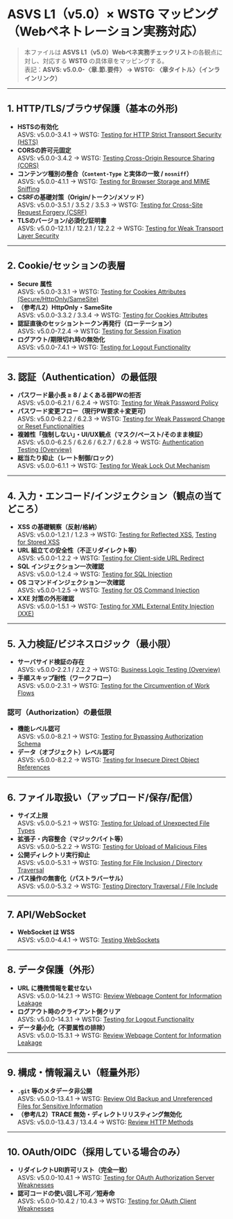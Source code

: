 # ASVS L1（v5.0）× WSTG マッピング（Webペネトレーション実務対応）
> 本ファイルは **ASVS L1（v5.0）Webペネ実務チェックリスト**の各観点に対し、対応する **WSTG** の具体章をマッピングする。  
> 表記：**ASVS: v5.0.0-〈章.節.要件〉 → WSTG: 〈章タイトル〉（インラインリンク）**

---

## 1. HTTP/TLS/ブラウザ保護（基本の外形)

- **HSTSの有効化**  
  ASVS: v5.0.0-3.4.1 → WSTG: [Testing for HTTP Strict Transport Security (HSTS)](https://owasp.org/www-project-web-security-testing-guide/latest/4-Web_Application_Security_Testing/02-Configuration_and_Deployment_Management_Testing/07-Test_HTTP_Strict_Transport_Security)
- **CORSの許可元固定**  
  ASVS: v5.0.0-3.4.2 → WSTG: [Testing Cross-Origin Resource Sharing (CORS)](https://owasp.org/www-project-web-security-testing-guide/latest/4-Web_Application_Security_Testing/11-Client-side_Testing/13-Testing_Cross_Origin_Resource_Sharing)
- **コンテンツ種別の整合（`Content-Type` と実体の一致 / `nosniff`）**  
  ASVS: v5.0.0-4.1.1 → WSTG: [Testing for Browser Storage and MIME Sniffing](https://owasp.org/www-project-web-security-testing-guide/latest/4-Web_Application_Security_Testing/11-Client-side_Testing/08-Testing_for_Browser_Storage_and_MIME_Sniffing)
- **CSRFの基礎対策（Origin/トークン/メソッド）**  
  ASVS: v5.0.0-3.5.1 / 3.5.2 / 3.5.3 → WSTG: [Testing for Cross-Site Request Forgery (CSRF)](https://owasp.org/www-project-web-security-testing-guide/latest/4-Web_Application_Security_Testing/06-Session_Management_Testing/05-Testing_for_Cross_Site_Request_Forgery)
- **TLSのバージョン/必須化/証明書**  
  ASVS: v5.0.0-12.1.1 / 12.2.1 / 12.2.2 → WSTG: [Testing for Weak Transport Layer Security](https://owasp.org/www-project-web-security-testing-guide/latest/4-Web_Application_Security_Testing/02-Configuration_and_Deployment_Management_Testing/01-Testing_for_Weak_Transport_Layer_Security)

---

## 2. Cookie/セッションの表層

- **Secure 属性**  
  ASVS: v5.0.0-3.3.1 → WSTG: [Testing for Cookies Attributes (Secure/HttpOnly/SameSite)](https://owasp.org/www-project-web-security-testing-guide/latest/4-Web_Application_Security_Testing/06-Session_Management_Testing/02-Testing_for_Cookies_Attributes)
- **（参考/L2）HttpOnly・SameSite**  
  ASVS: v5.0.0-3.3.2 / 3.3.4 → WSTG: [Testing for Cookies Attributes](https://owasp.org/www-project-web-security-testing-guide/latest/4-Web_Application_Security_Testing/06-Session_Management_Testing/02-Testing_for_Cookies_Attributes)
- **認証直後のセッショントークン再発行（ローテーション）**  
  ASVS: v5.0.0-7.2.4 → WSTG: [Testing for Session Fixation](https://owasp.org/www-project-web-security-testing-guide/latest/4-Web_Application_Security_Testing/06-Session_Management_Testing/03-Testing_for_Session_Fixation)
- **ログアウト/期限切れ時の無効化**  
  ASVS: v5.0.0-7.4.1 → WSTG: [Testing for Logout Functionality](https://owasp.org/www-project-web-security-testing-guide/latest/4-Web_Application_Security_Testing/06-Session_Management_Testing/06-Testing_for_Logout_Functionality)

---

## 3. 認証（Authentication）の最低限

- **パスワード最小長 ≥ 8 / よくある弱PWの拒否**  
  ASVS: v5.0.0-6.2.1 / 6.2.4 → WSTG: [Testing for Weak Password Policy](https://owasp.org/www-project-web-security-testing-guide/latest/4-Web_Application_Security_Testing/04-Authentication_Testing/07-Testing_for_Weak_Password_Policy)
- **パスワード変更フロー（現行PW要求＋変更可）**  
  ASVS: v5.0.0-6.2.2 / 6.2.3 → WSTG: [Testing for Weak Password Change or Reset Functionalities](https://owasp.org/www-project-web-security-testing-guide/latest/4-Web_Application_Security_Testing/04-Authentication_Testing/09-Testing_for_Weak_Password_Change_or_Reset_Functionalities)
- **複雑性「強制しない」・UI/UX観点（マスク/ペースト/そのまま検証）**  
  ASVS: v5.0.0-6.2.5 / 6.2.6 / 6.2.7 / 6.2.8 → WSTG: [Authentication Testing (Overview)](https://owasp.org/www-project-web-security-testing-guide/latest/4-Web_Application_Security_Testing/04-Authentication_Testing/README)
- **総当たり抑止（レート制御/ロック）**  
  ASVS: v5.0.0-6.1.1 → WSTG: [Testing for Weak Lock Out Mechanism](https://owasp.org/www-project-web-security-testing-guide/latest/4-Web_Application_Security_Testing/04-Authentication_Testing/03-Testing_for_Weak_Lock_Out_Mechanism)

---

## 4. 入力・エンコード/インジェクション（観点の当てどころ）

- **XSS の基礎観察（反射/格納）**  
  ASVS: v5.0.0-1.2.1 / 1.2.3 → WSTG: [Testing for Reflected XSS](https://owasp.org/www-project-web-security-testing-guide/latest/4-Web_Application_Security_Testing/07-Input_Validation_Testing/01-Testing_for_Reflected_Cross_Site_Scripting), [Testing for Stored XSS](https://owasp.org/www-project-web-security-testing-guide/latest/4-Web_Application_Security_Testing/07-Input_Validation_Testing/02-Testing_for_Stored_Cross_Site_Scripting)
- **URL 組立ての安全性（不正リダイレクト等）**  
  ASVS: v5.0.0-1.2.2 → WSTG: [Testing for Client-side URL Redirect](https://owasp.org/www-project-web-security-testing-guide/latest/4-Web_Application_Security_Testing/11-Client-side_Testing/09-Testing_for_Client-side_URL_Redirect)
- **SQL インジェクション一次確認**  
  ASVS: v5.0.0-1.2.4 → WSTG: [Testing for SQL Injection](https://owasp.org/www-project-web-security-testing-guide/latest/4-Web_Application_Security_Testing/07-Input_Validation_Testing/05-Testing_for_SQL_Injection)
- **OS コマンドインジェクション一次確認**  
  ASVS: v5.0.0-1.2.5 → WSTG: [Testing for OS Command Injection](https://owasp.org/www-project-web-security-testing-guide/latest/4-Web_Application_Security_Testing/07-Input_Validation_Testing/10-Testing_for_OS_Command_Injection)
- **XXE 対策の外形確認**  
  ASVS: v5.0.0-1.5.1 → WSTG: [Testing for XML External Entity Injection (XXE)](https://owasp.org/www-project-web-security-testing-guide/latest/4-Web_Application_Security_Testing/07-Input_Validation_Testing/23-Testing_for_XML_External_Entity_Injection)

---

## 5. 入力検証/ビジネスロジック（最小限）

- **サーバサイド検証の存在**  
  ASVS: v5.0.0-2.2.1 / 2.2.2 → WSTG: [Business Logic Testing (Overview)](https://owasp.org/www-project-web-security-testing-guide/latest/4-Web_Application_Security_Testing/10-Business_Logic_Testing/README)
- **手順スキップ耐性（ワークフロー）**  
  ASVS: v5.0.0-2.3.1 → WSTG: [Testing for the Circumvention of Work Flows](https://owasp.org/www-project-web-security-testing-guide/latest/4-Web_Application_Security_Testing/10-Business_Logic_Testing/06-Testing_for_the_Circumvention_of_Work_Flows)

### 認可（Authorization）の最低限

- **機能レベル認可**  
  ASVS: v5.0.0-8.2.1 → WSTG: [Testing for Bypassing Authorization Schema](https://owasp.org/www-project-web-security-testing-guide/latest/4-Web_Application_Security_Testing/05-Authorization_Testing/02-Testing_for_Bypassing_Authorization_Schema)
- **データ（オブジェクト）レベル認可**  
  ASVS: v5.0.0-8.2.2 → WSTG: [Testing for Insecure Direct Object References](https://owasp.org/www-project-web-security-testing-guide/latest/4-Web_Application_Security_Testing/05-Authorization_Testing/04-Testing_for_Insecure_Direct_Object_References)

---

## 6. ファイル取扱い（アップロード/保存/配信）

- **サイズ上限**  
  ASVS: v5.0.0-5.2.1 → WSTG: [Testing for Upload of Unexpected File Types](https://owasp.org/www-project-web-security-testing-guide/latest/4-Web_Application_Security_Testing/08-File_Upload_Testing/01-Testing_for_Upload_of_Unexpected_File_Types)
- **拡張子・内容整合（マジックバイト等）**  
  ASVS: v5.0.0-5.2.2 → WSTG: [Testing for Upload of Malicious Files](https://owasp.org/www-project-web-security-testing-guide/latest/4-Web_Application_Security_Testing/08-File_Upload_Testing/02-Testing_for_Upload_of_Malicious_Files)
- **公開ディレクトリ実行抑止**  
  ASVS: v5.0.0-5.3.1 → WSTG: [Testing for File Inclusion / Directory Traversal](https://owasp.org/www-project-web-security-testing-guide/latest/4-Web_Application_Security_Testing/05-Authorization_Testing/01-Testing_Directory_Traversal_File_Include)
- **パス操作の無害化（パストラバーサル）**  
  ASVS: v5.0.0-5.3.2 → WSTG: [Testing Directory Traversal / File Include](https://owasp.org/www-project-web-security-testing-guide/latest/4-Web_Application_Security_Testing/05-Authorization_Testing/01-Testing_Directory_Traversal_File_Include)

---

## 7. API/WebSocket

- **WebSocket は WSS**  
  ASVS: v5.0.0-4.4.1 → WSTG: [Testing WebSockets](https://owasp.org/www-project-web-security-testing-guide/latest/4-Web_Application_Security_Testing/11-Client-side_Testing/12-Testing_WebSockets)

---

## 8. データ保護（外形）

- **URL に機微情報を載せない**  
  ASVS: v5.0.0-14.2.1 → WSTG: [Review Webpage Content for Information Leakage](https://owasp.org/www-project-web-security-testing-guide/latest/4-Web_Application_Security_Testing/01-Information_Gathering/05-Review_Webpage_Content_for_Information_Leakage)
- **ログアウト時のクライアント側クリア**  
  ASVS: v5.0.0-14.3.1 → WSTG: [Testing for Logout Functionality](https://owasp.org/www-project-web-security-testing-guide/latest/4-Web_Application_Security_Testing/06-Session_Management_Testing/06-Testing_for_Logout_Functionality)
- **データ最小化（不要属性の排除）**  
  ASVS: v5.0.0-15.3.1 → WSTG: [Review Webpage Content for Information Leakage](https://owasp.org/www-project-web-security-testing-guide/latest/4-Web_Application_Security_Testing/01-Information_Gathering/05-Review_Webpage_Content_for_Information_Leakage)

---

## 9. 構成・情報漏えい（軽量外形）

- **`.git` 等のメタデータ非公開**  
  ASVS: v5.0.0-13.4.1 → WSTG: [Review Old Backup and Unreferenced Files for Sensitive Information](https://owasp.org/www-project-web-security-testing-guide/latest/4-Web_Application_Security_Testing/01-Information_Gathering/06-Review_Old_Backups_and_Unreferenced_Files_for_Sensitive_Information)
- **（参考/L2）TRACE 無効・ディレクトリリスティング無効化**  
  ASVS: v5.0.0-13.4.3 / 13.4.4 → WSTG: [Review HTTP Methods](https://owasp.org/www-project-web-security-testing-guide/latest/4-Web_Application_Security_Testing/02-Configuration_and_Deployment_Management_Testing/05-Review_HTTP_Methods)

---

## 10. OAuth/OIDC（採用している場合のみ）

- **リダイレクトURI許可リスト（完全一致）**  
  ASVS: v5.0.0-10.4.1 → WSTG: [Testing for OAuth Authorization Server Weaknesses](https://owasp.org/www-project-web-security-testing-guide/latest/4-Web_Application_Security_Testing/12-API_Testing/03-Testing_for_OAuth_Authorization_Server)
- **認可コードの使い回し不可／短寿命**  
  ASVS: v5.0.0-10.4.2 / 10.4.3 → WSTG: [Testing for OAuth Client Weaknesses](https://owasp.org/www-project-web-security-testing-guide/latest/4-Web_Application_Security_Testing/12-API_Testing/04-Testing_for_OAuth_Client)
